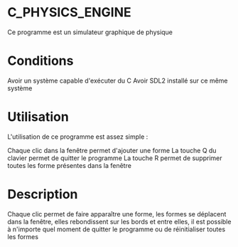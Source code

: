 # C_PHYSICS_ENGINE

Ce programme est un simulateur graphique de physique

# Conditions

Avoir un système capable d'exécuter du C 
Avoir SDL2 installé sur ce même système

# Utilisation

L'utilisation de ce programme est assez simple :

Chaque clic dans la fenêtre permet d'ajouter une forme
La touche Q du clavier permet de quitter le programme
La touche R permet de supprimer toutes les forme présentes dans la fenêtre

# Description 

Chaque clic permet de faire apparaître une forme, les formes se déplacent dans la fenêtre,
elles rebondissent sur les bords et entre elles, il est possible à n'importe quel moment 
de quitter le programme ou de réinitialiser toutes les formes
